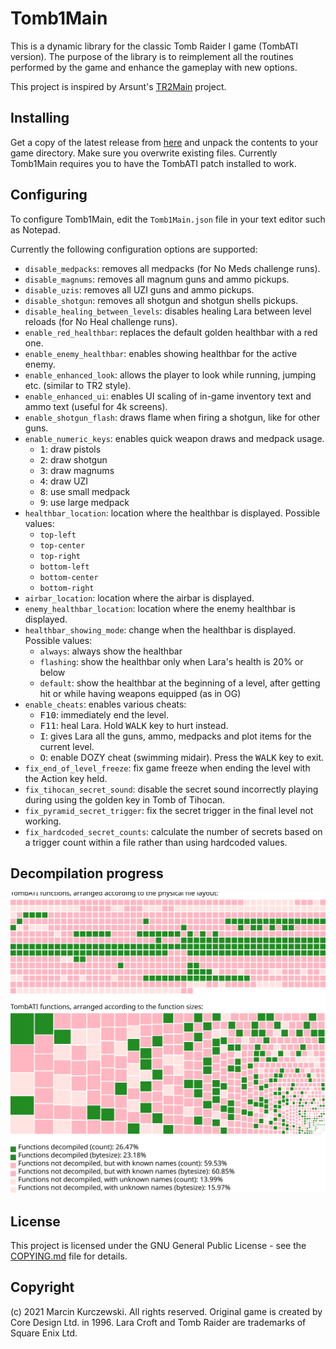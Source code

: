 # Tomb1Main

This is a dynamic library for the classic Tomb Raider I game (TombATI version).
The purpose of the library is to reimplement all the routines performed by the
game and enhance the gameplay with new options.

This project is inspired by Arsunt's
[TR2Main](https://github.com/Arsunt/TR2Main/) project.

## Installing

Get a copy of the latest release from
[here](https://github.com/rr-/Tomb1Main/releases) and unpack the contents to your
game directory. Make sure you overwrite existing files. Currently Tomb1Main
requires you to have the TombATI patch installed to work.

## Configuring

To configure Tomb1Main, edit the `Tomb1Main.json` file in your text editor such as
Notepad.

Currently the following configuration options are supported:

- `disable_medpacks`: removes all medpacks (for No Meds challenge runs).
- `disable_magnums`: removes all magnum guns and ammo pickups.
- `disable_uzis`: removes all UZI guns and ammo pickups.
- `disable_shotgun`: removes all shotgun and shotgun shells pickups.
- `disable_healing_between_levels`: disables healing Lara between level reloads
  (for No Heal challenge runs).
- `enable_red_healthbar`: replaces the default golden healthbar with a red one.
- `enable_enemy_healthbar`: enables showing healthbar for the active enemy.
- `enable_enhanced_look`: allows the player to look while running, jumping
  etc. (similar to TR2 style).
- `enable_enhanced_ui`: enables UI scaling of in-game inventory text and ammo
  text (useful for 4k screens).
- `enable_shotgun_flash`: draws flame when firing a shotgun, like for other guns.
- `enable_numeric_keys`: enables quick weapon draws and medpack usage.
    - <kbd>1</kbd>: draw pistols
    - <kbd>2</kbd>: draw shotgun
    - <kbd>3</kbd>: draw magnums
    - <kbd>4</kbd>: draw UZI
    - <kbd>8</kbd>: use small medpack
    - <kbd>9</kbd>: use large medpack
- `healthbar_location`: location where the healthbar is displayed. Possible values:
    - `top-left`
    - `top-center`
    - `top-right`
    - `bottom-left`
    - `bottom-center`
    - `bottom-right`
- `airbar_location`: location where the airbar is displayed.
- `enemy_healthbar_location`: location where the enemy healthbar is displayed.
- `healthbar_showing_mode`: change when the healthbar is displayed.
  Possible values:
    - `always`: always show the healthbar
    - `flashing`: show the healthbar only when Lara's health is 20% or below
    - `default`: show the healthbar at the beginning of a level, after
      getting hit or while having weapons equipped (as in OG)
- `enable_cheats`: enables various cheats:
    - <kbd>F10</kbd>: immediately end the level.
    - <kbd>F11</kbd>: heal Lara. Hold <kbd>WALK</kbd> key to hurt instead.
    - <kbd>I</kbd>: gives Lara all the guns, ammo, medpacks and plot items for
      the current level.
    - <kbd>O</kbd>: enable DOZY cheat (swimming midair). Press the
      <kbd>WALK</kbd> key to exit.
- `fix_end_of_level_freeze`: fix game freeze when ending the level with the
  Action key held.
- `fix_tihocan_secret_sound`: disable the secret sound incorrectly playing
  during using the golden key in Tomb of Tihocan.
- `fix_pyramid_secret_trigger`: fix the secret trigger in the final level not
  working.
- `fix_hardcoded_secret_counts`: calculate the number of secrets based on a
  trigger count within a file rather than using hardcoded values.

## Decompilation progress

![](docs/progress.svg)

## License

This project is licensed under the GNU General Public License - see the
[COPYING.md](COPYING.md) file for details.

## Copyright

(c) 2021 Marcin Kurczewski. All rights reserved. Original game is created by
Core Design Ltd. in 1996. Lara Croft and Tomb Raider are trademarks of Square
Enix Ltd.
